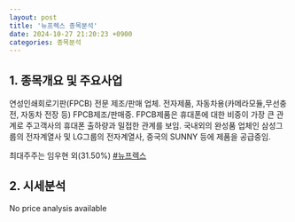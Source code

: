```yaml
---
layout: post
title: '뉴프렉스 종목분석'
date: 2024-10-27 21:20:23 +0900
categories: 종목분석
---
```


## 1. 종목개요 및 주요사업

연성인쇄회로기판(FPCB) 전문 제조/판매 업체. 전자제품, 자동차용(카메라모듈,무선충전, 자동차 전장 등) FPCB제조/판매중. FPCB제품은 휴대폰에 대한 비중이 가장 큰 관계로 주고객사의 휴대폰 출하량과 밀접한 관계를 보임. 국내외의 완성품 업체인 삼성그룹의 전자계열사 및 LG그룹의 전자계열사, 중국의 SUNNY 등에 제품을 공급중임.

최대주주는 임우현 외(31.50%)
[#뉴프렉스](#)

## 2. 시세분석

No price analysis available
